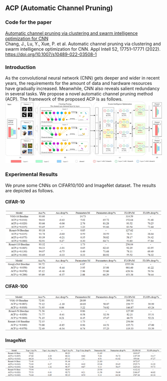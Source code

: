 ## ACP (Automatic Channel Pruning) 
### Code for the paper
[Automatic channel pruning via clustering and swarm intelligence optimization for CNN](https://link.springer.com/article/10.1007/s10489-022-03508-1)   
Chang, J., Lu, Y., Xue, P. et al. Automatic channel pruning via clustering and swarm intelligence optimization for CNN. Appl Intell 52, 17751–17771 (2022). https://doi.org/10.1007/s10489-022-03508-1
### Introduction
As the convolutional neural network (CNN) gets deeper and wider in recent years, the requirements for the amount of data and hardware resources have gradually increased. Meanwhile, CNN also reveals salient redundancy in several tasks. We propose a novel automatic channel pruning method (ACP).
The framework of the proposed ACP is as follows.
![Framework of the proposed ACP.](https://github.com/JingfeiChang/ACP-Automatic-Channel-Pruning/blob/main/Framework%20of%20ACP.jpg)

### Experimental Results
We prune some CNNs on CIFAR10/100 and ImageNet dataset. The results are depicted as follows.

#### CIFAR-10
![Table1](https://github.com/JingfeiChang/ACP-Automatic-Channel-Pruning/blob/main/table/table1.png)
![Table2](https://github.com/JingfeiChang/ACP-Automatic-Channel-Pruning/blob/main/table/table2.png)
#### CIFAR-100
![Table3](https://github.com/JingfeiChang/ACP-Automatic-Channel-Pruning/blob/main/table/table3.png)
#### ImageNet
![Table4](https://github.com/JingfeiChang/ACP-Automatic-Channel-Pruning/blob/main/table/table4.png)

